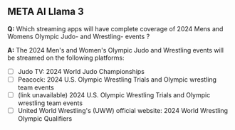 ## META AI Llama 3

**Q:** Which streaming apps will have complete coverage of 2024 Mens and Womens Olympic Judo- and Wrestling- events ?

**A:** The 2024 Men's and Women's Olympic Judo and Wrestling events will be streamed on the following platforms:

- [ ] Judo TV: 2024 World Judo Championships
- [ ] Peacock: 2024 U.S. Olympic Wrestling Trials and Olympic wrestling team events
- [ ] (link unavailable) 2024 U.S. Olympic Wrestling Trials and Olympic wrestling team events
- [ ] United World Wrestling's (UWW) official website: 2024 World Wrestling Olympic Qualifiers
